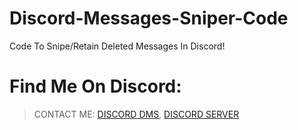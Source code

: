 # Discord-Messages-Sniper-Code
Code To Snipe/Retain Deleted Messages In Discord!

# Find Me On Discord:

 > CONTACT ME:
 [DISCORD DMS](https://discord.com/users/724819860214775899),  [DISCORD SERVER](https://dsc.gg/mgs)
